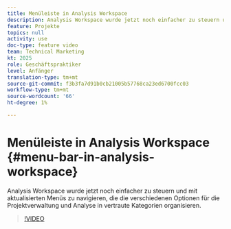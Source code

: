 ```yaml
---
title: Menüleiste in Analysis Workspace
description: Analysis Workspace wurde jetzt noch einfacher zu steuern und mit aktualisierten Menüs zu navigieren, die die verschiedenen Optionen für die Projektverwaltung und Analyse in vertraute Kategorien organisieren.
feature: Projekte
topics: null
activity: use
doc-type: feature video
team: Technical Marketing
kt: 2025
role: Geschäftspraktiker
level: Anfänger
translation-type: tm+mt
source-git-commit: f3b3fa7d91b0cb21005b57768ca23ed6700fcc03
workflow-type: tm+mt
source-wordcount: '66'
ht-degree: 1%

---
```



# Menüleiste in Analysis Workspace {#menu-bar-in-analysis-workspace}

Analysis Workspace wurde jetzt noch einfacher zu steuern und mit aktualisierten Menüs zu navigieren, die die verschiedenen Optionen für die Projektverwaltung und Analyse in vertraute Kategorien organisieren.

>[!VIDEO](https://video.tv.adobe.com/v/23965/?quality=12)

